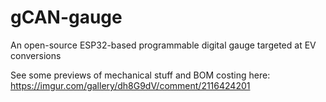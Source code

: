 # gCAN-gauge
An open-source ESP32-based programmable digital gauge targeted at EV conversions

See some previews of mechanical stuff and BOM costing here: https://imgur.com/gallery/dh8G9dV/comment/2116424201

